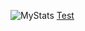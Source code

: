 ![MyStats](https://github-readme-stats.vercel.app/api?username=sarwinr&show_icons=true&theme=gruvbox)
[Test](https://donuttest.sarwin.repl.co)
